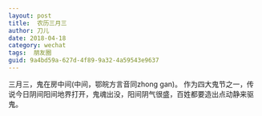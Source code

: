 ```yaml
---
layout: post
title:  农历三月三
author:	刀儿
date: 2018-04-18
category: wechat
tags:  朋友圈
guid: 9a4bd59a-627d-4f89-9a32-4a59543e9637
---
```



三月三，鬼在房中间(中间，鄂皖方言音同zhong gan)。
作为四大鬼节之一，传说今日阴间阳间地界打开，鬼魂出没，阳间阴气很盛，百姓都要造出点动静来驱鬼。
